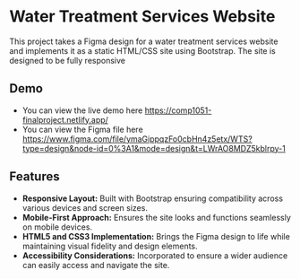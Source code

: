 # Water Treatment Services Website

This project takes a Figma design for a water treatment services website and implements it as a static HTML/CSS site using Bootstrap. The site is designed to be fully responsive

## Demo

- You can view the live demo here https://comp1051-finalproject.netlify.app/
- You can view the Figma file here https://www.figma.com/file/ymaGippqzFo0cbHn4z5etx/WTS?type=design&node-id=0%3A1&mode=design&t=LWrAO8MDZ5kblrpy-1

## Features

- **Responsive Layout:** Built with Bootstrap ensuring compatibility across various devices and screen sizes.
- **Mobile-First Approach:** Ensures the site looks and functions seamlessly on mobile devices.
- **HTML5 and CSS3 Implementation:** Brings the Figma design to life while maintaining visual fidelity and design elements.
- **Accessibility Considerations:** Incorporated to ensure a wider audience can easily access and navigate the site.
